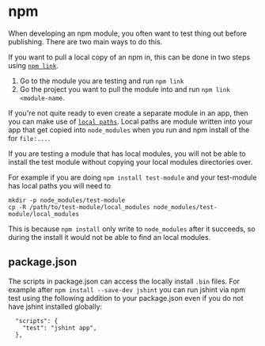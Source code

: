 # npm

When developing an npm module, you often want to test thing out before publishing.
There are two main ways to do this.

If you want to pull a local copy of an npm in, this can be done in two steps
using [`npm link`](https://docs.npmjs.com/cli/link).

1. Go to the module you are testing and run `npm link`
2. Go the project you want to pull the module into and run `npm link <module-name`.

If you're not quite ready to even create a separate module in an app, then
you can make use of [`local paths`](https://docs.npmjs.com/files/package.json#local-paths).
Local paths are module written into your app that get copied into `node_modules` when
you run and npm install of the for `file:...`.

If you are testing a module that has local modules, you will not be able to
install the test module without copying your local modules directories over.

For example if you are doing `npm install test-module` and your test-module
has local paths you will need to

```
mkdir -p node_modules/test-module
cp -R /path/to/test-module/local_modules node_modules/test-module/local_modules
```

This is because `npm install` only write to `node_modules` after it succeeds,
so during the install it would not be able to find an local modules.

## package.json

The scripts in package.json can access the locally install `.bin` files.
For example after `npm install --save-dev jshint` you can run jshint via
npm test using the following addition to your package.json even if you do not
have jshint installed globally:

```
  "scripts": {
    "test": "jshint app",
  },
```
